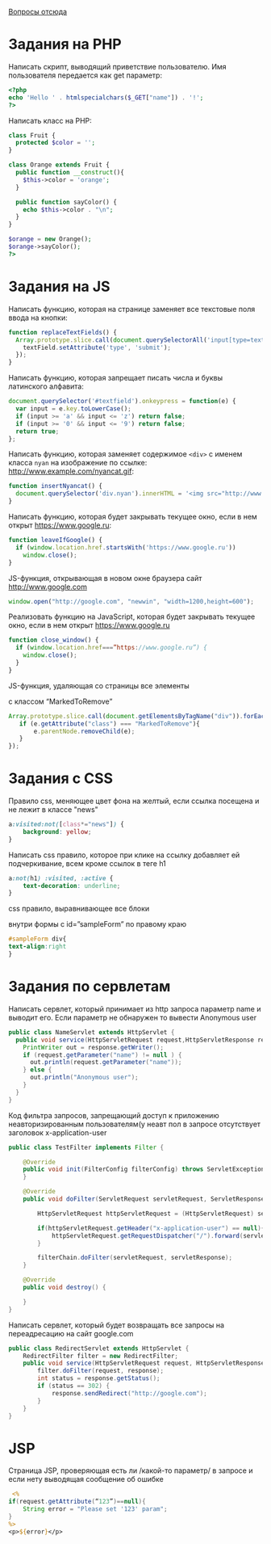 [Вопросы отсюда](https://picloud.pw/media/resources/posts/2018/02/20/Рубежка_1_Билеты_2017.txt)


# Задания на PHP

Написать скрипт, выводящий приветствие пользователю. Имя пользователя передается как get параметр:
```php
<?php
echo 'Hello ' . htmlspecialchars($_GET["name"]) . '!';
?>
```

Написать класс на PHP:
```php
class Fruit {
  protected $color = '';
}

class Orange extends Fruit {
  public function __construct(){
    $this->color = 'orange';
  }

  public function sayColor() {
    echo $this->color . "\n";
  }
}

$orange = new Orange();
$orange->sayColor();
?>
```

# Задания на JS

Написать функцию, которая на странице заменяет все текстовые поля ввода на кнопки:
```js
function replaceTextFields() {
  Array.prototype.slice.call(document.querySelectorAll('input[type=text]')).forEach(function(textField) {
    textField.setAttribute('type', 'submit');
  });
}
```

Написать функцию, которая запрещает писать числа и буквы латинского алфавита:
```js
document.querySelector('#textfield').onkeypress = function(e) {
  var input = e.key.toLowerCase();
  if (input >= 'a' && input <= 'z') return false;
  if (input >= '0' && input <= '9') return false;
  return true;
};
```

Написать функцию, которая заменяет содержимое `<div>` с именем класса `nyan` на изображение по ссылке: http://www.example.com/nyancat.gif:
```js
function insertNyancat() {
  document.querySelector('div.nyan').innerHTML = '<img src="http://www.example.com/nyancat.gif">';
}
```

Написать функцию, которая будет закрывать текущее окно, если в нем открыт https://www.google.ru:
```js
function leaveIfGoogle() {
  if (window.location.href.startsWith('https://www.google.ru'))
    window.close();
}
```

JS-функция, открывающая в новом окне браузера сайт http://www.google.com

```js
window.open("http://google.com", "newwin", "width=1200,height=600");
```

Реализовать функцию на JavaScript, которая будет закрывать текущее окно, если в нем открыт https://www.google.ru

```js
function close_window() {
  if (window.location.href===”https://www.google.ru”) {
	window.close();
  }
}
```

JS-функция, удаляющая со страницы все элементы <div> c классом “MarkedToRemove”
	
```js
Array.prototype.slice.call(document.getElementsByTagName("div")).forEach(function (e) {
   if (e.getAttribute("class") === "MarkedToRemove"){
       e.parentNode.removeChild(e);
   }
});
```



# Задания с CSS

 Правило css, меняющее цвет фона на желтый, если ссылка посещена и не лежит в классе "news"

```css
a:visited:not([class*="news"]) {
	background: yellow;
}
```

Написать css правило, которое при клике на ссылку добавляет ей подчеркивание, всем кроме ссылок в теге h1

```css
a:not(h1) :visited, :active {
	text-decoration: underline;
}
```

css правило, выравнивающее все блоки <div> внутри формы с id=”sampleForm” по правому краю

```css
#sampleForm div{
text-align:right
}
```

# Задания по сервлетам

Написать сервлет, который принимает из http запроса параметр name и выводит его. Если параметр не обнаружен то вывести Anonymous user
``` java
public class NameServlet extends HttpServlet {
  public void service(HttpServletRequest request,HttpServletResponse response) throws IOException, ServletException {
    PrintWriter out = response.getWriter();
    if (request.getParameter("name") != null ) {
      out.println(request.getParameter("name"));
    } else { 
      out.println("Anonymous user");
    }
  } 
}
```

Код фильтра запросов, запрещающий доступ к приложению неавторизированным пользователям(у неавт пол в запросе отсутствует заголовок x-application-user

```java
public class TestFilter implements Filter {

    @Override
    public void init(FilterConfig filterConfig) throws ServletException {
    }

    @Override
    public void doFilter(ServletRequest servletRequest, ServletResponse servletResponse, FilterChain filterChain) throws IOException, ServletException {

        HttpServletRequest httpServletRequest = (HttpServletRequest) servletRequest;

        if(httpServletRequest.getHeader("x-application-user") == null){
            httpServletRequest.getRequestDispatcher("/").forward(servletRequest, servletResponse);
        }

        filterChain.doFilter(servletRequest, servletResponse);
    }

    @Override
    public void destroy() {

    }
}
```

Написать сервлет, который будет возвращать все запросы на переадресацию на сайт google.com

```java
public class RedirectServlet extends HttpServlet {
	RedirectFilter filter = new RedirectFilter;
	public void service(HttpServletRequest request, HttpServletResponse response) throws IOExeption, ServletException {
		filter.doFilter(request, response);
		int status = response.getStatus();
		if (status == 302) {
			response.sendRedirect("http://google.com");
		}
	}
}
```

# JSP

Страница JSP, проверяющая есть ли /какой-то параметр/ в запросе и если нету  выводящая сообщение об ошибке

```jsp
 <%
if(request.getAttribute(“123”)==null){
	String error = "Please set '123' param";
}
%>
<p>${error}</p>
```
